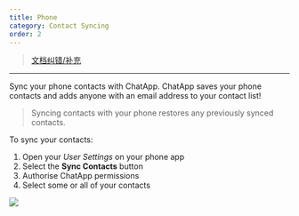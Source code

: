 ```yaml
---
title: Phone
category: Contact Syncing
order: 2
---
```


> [文档纠错/补充](https://github.com/dumengru/docs_codenotes/tree/master/docs/_docs)

---

Sync your phone contacts with ChatApp. ChatApp saves your phone contacts and adds anyone with an email address to your contact list!

> Syncing contacts with your phone restores any previously synced contacts.

To sync your contacts:

1. Open your *User Settings* on your phone app
2. Select the **Sync Contacts** button
3. Authorise ChatApp permissions
4. Select some or all of your contacts

![](//placehold.it/800x600)
